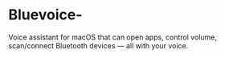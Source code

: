 # Bluevoice-
Voice assistant for macOS that can open apps, control volume, scan/connect Bluetooth devices — all with your voice.
